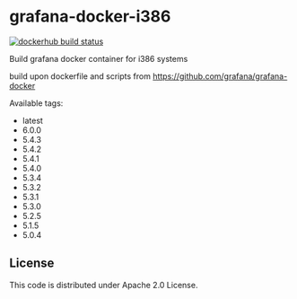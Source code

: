 # grafana-docker-i386
[![dockerhub build status](https://img.shields.io/docker/build/urfin78/grafana-i386.svg)](https://hub.docker.com/r/urfin78/grafana-i386/)

Build grafana docker container for i386 systems

build upon dockerfile and scripts from https://github.com/grafana/grafana-docker

Available tags:
* latest
* 6.0.0
* 5.4.3
* 5.4.2
* 5.4.1
* 5.4.0
* 5.3.4
* 5.3.2
* 5.3.1
* 5.3.0
* 5.2.5
* 5.1.5
* 5.0.4

## License
This code is distributed under Apache 2.0 License.
